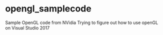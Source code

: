 # opengl_samplecode
Sample OpenGL code from NVidia
Trying to figure out how to use openGL on Visual Studio 2017
